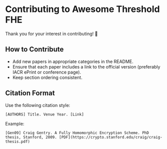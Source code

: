 # Contributing to Awesome Threshold FHE

Thank you for your interest in contributing! 🎉

## How to Contribute

- Add new papers in appropriate categories in the README.
- Ensure that each paper includes a link to the official version (preferably IACR ePrint or conference page).
- Keep section ordering consistent.

## Citation Format

Use the following citation style:
```
[AUTHORS] Title. Venue Year. [Link]
```

Example:
```
[Gen09] Craig Gentry. A Fully Homomorphic Encryption Scheme. PhD thesis, Stanford, 2009. [PDF](https://crypto.stanford.edu/craig/craig-thesis.pdf)
```
